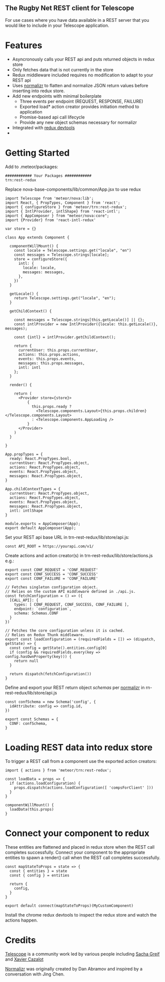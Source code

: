 ## The Rugby Net REST client for Telescope

For use cases where you have data available in a REST server that you would like to include in your Telescope application.

# Features

  - Asyncronously calls your REST api and puts returned objects in redux store
  - Only fetches data that is not currently in the store
  - Redux middleware included requires no modification to adapt to your REST api
  - Uses [normalizr](https://github.com/paularmstrong/normalizr) to flatten and normalize JSON return values before inserting into redux store.
  - Add new endpoints with minimal boilerplate
    - Three events per endpoint (REQUEST, RESPONSE, FAILURE)
    - Exported load* action creator provides initiation method to application
    - Promise-based api call lifecycle
    - Provide any new object schemas necessary for normalizr
  - Integrated with [redux devtools](https://chrome.google.com/webstore/detail/redux-devtools/lmhkpmbekcpmknklioeibfkpmmfibljd?hl=en)
  -

# Getting Started

Add to .meteor/packages:
```
############ Your Packages ############
trn:rest-redux
```

Replace nova-base-components/lib/common/App.jsx to use redux
```
import Telescope from 'meteor/nova:lib';
import React, { PropTypes, Component } from 'react';
import { configureStore } from 'meteor/trn:rest-redux';
import { IntlProvider, intlShape} from 'react-intl';
import { AppComposer } from "meteor/nova:core";
import {Provider} from 'react-intl-redux'

var store = {}

class App extends Component {

  componentWillMount() {
    const locale = Telescope.settings.get("locale", "en")
    const messages = Telescope.strings[locale];
    store = configureStore({
      intl: {
        locale: locale,
        messages: messages,
      },
    })
  }

  getLocale() {
    return Telescope.settings.get("locale", "en");
  }

  getChildContext() {

    const messages = Telescope.strings[this.getLocale()] || {};
    const intlProvider = new IntlProvider({locale: this.getLocale()}, messages);

    const {intl} = intlProvider.getChildContext();

    return {
      currentUser: this.props.currentUser,
      actions: this.props.actions,
      events: this.props.events,
      messages: this.props.messages,
      intl: intl
    };
  }

  render() {

    return (
      <Provider store={store}>
          {
            this.props.ready ?
              <Telescope.components.Layout>{this.props.children}</Telescope.components.Layout>
            : <Telescope.components.AppLoading />
          }
      </Provider>
    )
  }

}

App.propTypes = {
  ready: React.PropTypes.bool,
  currentUser: React.PropTypes.object,
  actions: React.PropTypes.object,
  events: React.PropTypes.object,
  messages: React.PropTypes.object,
}

App.childContextTypes = {
  currentUser: React.PropTypes.object,
  actions: React.PropTypes.object,
  events: React.PropTypes.object,
  messages: React.PropTypes.object,
  intl: intlShape
}

module.exports = AppComposer(App);
export default AppComposer(App);
```

Set your REST api base URL in trn-rest-redux/lib/store/api.js:
```
const API_ROOT = https://yourapi.com/v1/
```
Create actions and action creator(s) in trn-rest-redux/lib/store/actions.js e.g.:
```
export const CONF_REQUEST = 'CONF_REQUEST'
export const CONF_SUCCESS = 'CONF_SUCCESS'
export const CONF_FAILURE = 'CONF_FAILURE'

// Fetches singleton configuration object.
// Relies on the custom API middleware defined in ./api.js.
const fetchConfiguration = () => ({
  [CALL_API]: {
    types: [ CONF_REQUEST, CONF_SUCCESS, CONF_FAILURE ],
    endpoint: `configuration`,
    schema: Schemas.CONF
  }
})

// Fetches the core configuration unless it is cached.
// Relies on Redux Thunk middleware.
export const loadConfiguration = (requiredFields = []) => (dispatch, getState) => {
  const config = getState().entities.config[0]
  if (config && requiredFields.every(key => config.hasOwnProperty(key))) {
    return null
  }

  return dispatch(fetchConfiguration())
}
```
Define and export your REST return object *schemas* per [normalizr](https://github.com/paularmstrong/normalizr) in rn-rest-redux/lib/store/api.js

```
const confSchema = new Schema('config', {
  idAttribute: config => config.id,
})

export const Schemas = {
  CONF: confSchema,
}
```
# Loading REST data into redux store

To trigger a REST call from a component use the exported action creators:
```
import { actions } from 'meteor/trn:rest-redux';
```
```
const loadData = props => {
  if (actions.loadConfiguration) {
    props.dispatch(actions.loadConfiguration([ 'compsForClient' ]))
  }
}
```
```
componentWillMount() {
  loadData(this.props)
}
```

# Connect your component to redux

These entities are flattened and placed in redux store when the REST call completes successfully. Connect your component to the appropriate entities to spawn a render() call when the REST call completes successfully.

```
const mapStateToProps = state => {
  const { entities } = state
  const { config } = entities

  return {
    config,
  }
}

export default connect(mapStateToProps)(MyCustomComponent)

```

Install the chrome redux devtools to inspect the redux store and watch the actions happen.

# Credits

[Telescope](https://github.com/TelescopeJS/Telescope) is a community work led by various people including [Sacha Greif](https://github.com/SachaG) and [Xavier Cazalot](https://github.com/xavcz)

[Normalizr](https://github.com/paularmstrong/normalizr)  was originally created by Dan Abramov and inspired by a conversation with Jing Chen.

